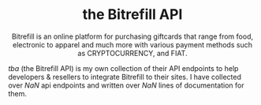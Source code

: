 <div align="center">
<h1> the Bitrefill API </h1>
Bitrefill is an online platform for purchasing giftcards that range from food, electronic to apparel and much more with various payment methods such as CRYPTOCURRENCY, and FIAT.
</div>



*tba* (the Bitrefill API) is my own collection of their API endpoints to help developers & resellers to integrate Bitrefill to their sites. I have collected over *NaN* api endpoints and written over *NaN* lines of documentation for them. 



